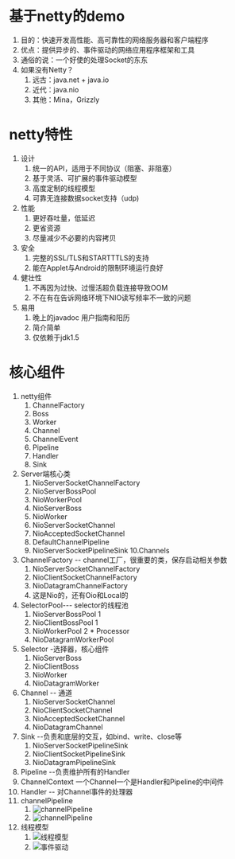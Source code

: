 # 基于netty的demo
1. 目的：快速开发高性能、高可靠性的网络服务器和客户端程序
2. 优点：提供异步的、事件驱动的网络应用程序框架和工具
3. 通俗的说：一个好使的处理Socket的东东
4. 如果没有Netty？
    1. 远古：java.net + java.io
    2. 近代：java.nio
    3. 其他：Mina，Grizzly
# netty特性
1. 设计
    1. 统一的API，适用于不同协议（阻塞、非阻塞）
    2. 基于灵活、可扩展的事件驱动模型
    3. 高度定制的线程模型
    4. 可靠无连接数据socket支持（udp)
2. 性能
    1. 更好吞吐量，低延迟
    2. 更省资源
    3. 尽量减少不必要的内容拷贝
3. 安全
    1. 完整的SSL/TLS和STARTTTLS的支持
    2. 能在Applet与Android的限制环境运行良好
4. 健壮性
    1. 不再因为过快、过慢活超负载连接导致OOM
    2. 不在有在告诉网络环境下NIO读写频率不一致的问题
5. 易用
    1. 晚上的javadoc 用户指南和阳历
    2. 简介简单
    3. 仅依赖于jdk1.5
# 核心组件
1. netty组件 
    1. ChannelFactory
    2. Boss
    3. Worker
    4. Channel
    5. ChannelEvent
    6. Pipeline
    7. Handler
    8. Sink
2. Server端核心类
    1. NioServerSocketChannelFactory
    2. NioServerBossPool
    3. NioWorkerPool
    4. NioServerBoss
    5. NioWorker
    6. NioServerSocketChannel
    7. NioAcceptedSocketChannel
    8. DefaultChannelPipeline
    9. NioServerSocketPipelineSink
    10.Channels
3. ChannelFactory -- channel工厂，很重要的类，保存启动相关参数
    1. NioServerSocketChannelFactory
    2. NioClientSocketChannelFactory
    3. NioDatagramChannelFactory
    4. 这是Nio的，还有Oio和Local的
4. SelectorPool--- selector的线程池
    1. NioServerBossPool  1
    2. NioClientBossPool  1    
    3. NioWorkerPool       2 * Processor
    4. NioDatagramWorkerPool
5. Selector -选择器，核心组件
    1. NioServerBoss
    2. NioClientBoss
    3. NioWorker
    4. NioDatagramWorker
6. Channel -- 通道
    1. NioServerSocketChannel
    2. NioClientSocketChannel
    3. NioAcceptedSocketChannel
    4. NioDatagramChannel
7. Sink --负责和底层的交互，如bind、write、close等
    1. NioServerSocketPipelineSink
    2. NioClientSocketPipelineSink
    3. NioDatagramPipelineSink
8. Pipeline --负责维护所有的Handler
9. ChannelContext 一个Channel一个是Handler和Pipeline的中间件
10. Handler -- 对Channel事件的处理器
11. channelPipeline
    1. ![channelPipeline](http://dl2.iteye.com/upload/attachment/0086/9698/a1ea7a7d-95b2-33f2-a494-0f4c31d8dfc3.png)
    2. ![channelPipeline](http://dl2.iteye.com/upload/attachment/0086/9700/32e34f3c-4842-3a0c-9b59-9fbc52c0b54c.jpg)
12. 线程模型
    1. ![线程模型](http://dl2.iteye.com/upload/attachment/0086/9702/82978f65-4826-311a-9275-3076d026b890.jpg)
    2. ![事件驱动](http://dl2.iteye.com/upload/attachment/0086/9704/acea5874-8886-3495-b19c-184925bc2506.gif)    
 
